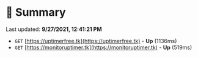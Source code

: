 # 📖 Summary
Last updated: **9/27/2021, 12:41:21 PM**

- `GET` [https://uptimerfree.tk](https://uptimerfree.tk) - **Up** (1136ms)
- `GET` [https://monitoruptimer.tk](https://monitoruptimer.tk) - **Up** (519ms)
